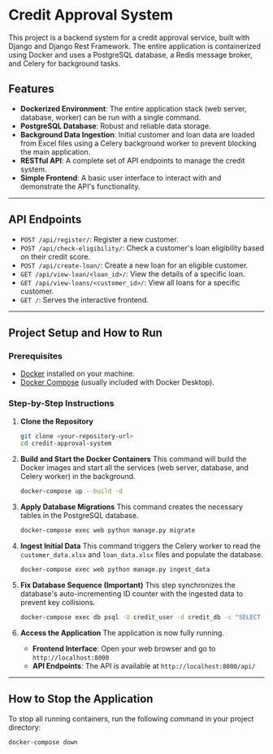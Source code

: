 # Credit Approval System

This project is a backend system for a credit approval service, built with Django and Django Rest Framework. The entire application is containerized using Docker and uses a PostgreSQL database, a Redis message broker, and Celery for background tasks.

## Features

- **Dockerized Environment**: The entire application stack (web server, database, worker) can be run with a single command.
- **PostgreSQL Database**: Robust and reliable data storage.
- **Background Data Ingestion**: Initial customer and loan data are loaded from Excel files using a Celery background worker to prevent blocking the main application.
- **RESTful API**: A complete set of API endpoints to manage the credit system.
- **Simple Frontend**: A basic user interface to interact with and demonstrate the API's functionality.

---

## API Endpoints

- `POST /api/register/`: Register a new customer.
- `POST /api/check-eligibility/`: Check a customer's loan eligibility based on their credit score.
- `POST /api/create-loan/`: Create a new loan for an eligible customer.
- `GET /api/view-loan/<loan_id>/`: View the details of a specific loan.
- `GET /api/view-loans/<customer_id>/`: View all loans for a specific customer.
- `GET /`: Serves the interactive frontend.

---

## Project Setup and How to Run

### Prerequisites

- [Docker](https://www.docker.com/products/docker-desktop/) installed on your machine.
- [Docker Compose](https://docs.docker.com/compose/install/) (usually included with Docker Desktop).

### Step-by-Step Instructions

1.  **Clone the Repository**
    ```bash
    git clone <your-repository-url>
    cd credit-approval-system
    ```

2.  **Build and Start the Docker Containers**
    This command will build the Docker images and start all the services (web server, database, and Celery worker) in the background.
    ```bash
    docker-compose up --build -d
    ```

3.  **Apply Database Migrations**
    This command creates the necessary tables in the PostgreSQL database.
    ```bash
    docker-compose exec web python manage.py migrate
    ```

4.  **Ingest Initial Data**
    This command triggers the Celery worker to read the `customer_data.xlsx` and `loan_data.xlsx` files and populate the database.
    ```bash
    docker-compose exec web python manage.py ingest_data
    ```

5.  **Fix Database Sequence (Important)**
    This step synchronizes the database's auto-incrementing ID counter with the ingested data to prevent key collisions.
    ```bash
    docker-compose exec db psql -U credit_user -d credit_db -c "SELECT setval(pg_get_serial_sequence('api_customer', 'customer_id'), (SELECT MAX(customer_id) FROM api_customer));"
    ```

6.  **Access the Application**
    The application is now fully running.
    -   **Frontend Interface**: Open your web browser and go to `http://localhost:8000`
    -   **API Endpoints**: The API is available at `http://localhost:8000/api/`

---

## How to Stop the Application

To stop all running containers, run the following command in your project directory:
```bash
docker-compose down
